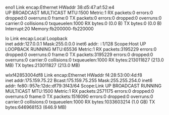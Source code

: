 eno1      Link encap:Ethernet  HWaddr 38:d5:47:af:52:e4  
          UP BROADCAST MULTICAST  MTU:1500  Metric:1
          RX packets:0 errors:0 dropped:0 overruns:0 frame:0
          TX packets:0 errors:0 dropped:0 overruns:0 carrier:0
          collisions:0 txqueuelen:1000 
          RX bytes:0 (0.0 B)  TX bytes:0 (0.0 B)
          Interrupt:20 Memory:fb200000-fb220000 

lo        Link encap:Local Loopback  
          inet addr:127.0.0.1  Mask:255.0.0.0
          inet6 addr: ::1/128 Scope:Host
          UP LOOPBACK RUNNING  MTU:65536  Metric:1
          RX packets:3195229 errors:0 dropped:0 overruns:0 frame:0
          TX packets:3195229 errors:0 dropped:0 overruns:0 carrier:0
          collisions:0 txqueuelen:1000 
          RX bytes:213011827 (213.0 MB)  TX bytes:213011827 (213.0 MB)

wlxf42853004df8 Link encap:Ethernet  HWaddr f4:28:53:00:4d:f8  
          inet addr:175.159.75.22  Bcast:175.159.75.255  Mask:255.255.254.0
          inet6 addr: fe80::957e:12dc:df79:3f43/64 Scope:Link
          UP BROADCAST RUNNING MULTICAST  MTU:1500  Metric:1
          RX packets:2571175 errors:0 dropped:0 overruns:0 frame:0
          TX packets:1516090 errors:0 dropped:0 overruns:0 carrier:0
          collisions:0 txqueuelen:1000 
          RX bytes:1033603214 (1.0 GB)  TX bytes:646968153 (646.9 MB)

